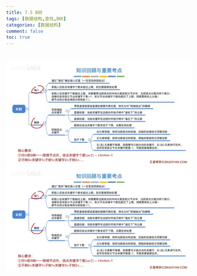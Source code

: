 ```yaml
---
title: 7.5 B树
tags: [数据结构,查找,B树]
categories: [数据结构]
comment: false
toc: true
---
```

#
<!--more-->

![](../../../../themes/yilia/source/img/datastruct/7_search/B/1.png)
![数据结构](/img/datastruct/7_search/B/1.png)


